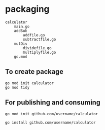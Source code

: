 # packaging


    calculator
        main.go
        addSub
            addfile.go
            subtractfile.go
        mulDiv
            dividefile.go
            multiplyfile.go
        go.mod


## To create package
	go mod init calculator
	go mod tidy


## For publishing and consuming

	go mod init github.com/username/calculator

	go install github.com/username/calculator

